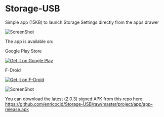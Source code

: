 # Storage-USB


Simple app (15KB) to launch Storage Settings directly from the apps drawer

![ScreenShot](https://raw.githubusercontent.com/enricocid/Storage-USB/master/art/icon.png)

The app is available on:

Google Play Store

<a href="https://play.google.com/store/apps/details?id=com.enrico.filemanager">
  <img alt="Get it on Google Play"       src="https://raw.githubusercontent.com/enricocid/Stores_badges/master/gplay.png" />
</a>
 
F-Droid
 
<a href="https://f-droid.org/repository/browse/?fdid=com.enrico.filemanager">
  <img alt="Get it on F-Droid"       src="https://raw.githubusercontent.com/enricocid/Stores_badges/master/fdroid.png" />
</a>



![ScreenShot](https://raw.githubusercontent.com/enricocid/Storage-USB/master/art/art.png)

You can download the latest (2.0.3) signed APK from this repo here: https://github.com/enricocid/Storage-USB/raw/master/project/app/app-release.apk
